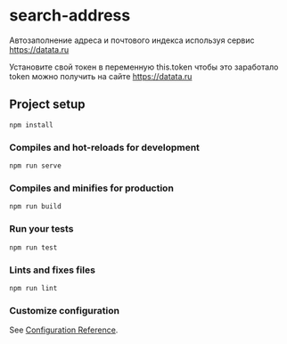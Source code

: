 # search-address

Автозаполнение адреса и почтового индекса используя сервис https://datata.ru

Установите свой токен в переменную this.token чтобы это заработало
token можно получить на сайте https://datata.ru

## Project setup

```
npm install
```

### Compiles and hot-reloads for development

```
npm run serve
```

### Compiles and minifies for production

```
npm run build
```

### Run your tests

```
npm run test
```

### Lints and fixes files

```
npm run lint
```

### Customize configuration

See [Configuration Reference](https://cli.vuejs.org/config/).
